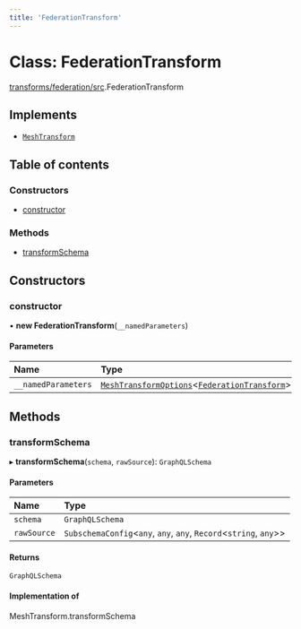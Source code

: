 ```yaml
---
title: 'FederationTransform'
---
```


# Class: FederationTransform

[transforms/federation/src](../modules/transforms_federation_src).FederationTransform

## Implements

- [`MeshTransform`](/docs/api/interfaces/types_src.MeshTransform)

## Table of contents

### Constructors

- [constructor](transforms_federation_src.FederationTransform#constructor)

### Methods

- [transformSchema](transforms_federation_src.FederationTransform#transformschema)

## Constructors

### constructor

• **new FederationTransform**(`__namedParameters`)

#### Parameters

| Name | Type |
| :------ | :------ |
| `__namedParameters` | [`MeshTransformOptions`](/docs/api/interfaces/types_src.MeshTransformOptions)<[`FederationTransform`](/docs/api/interfaces/types_src.YamlConfig.FederationTransform)\> |

## Methods

### transformSchema

▸ **transformSchema**(`schema`, `rawSource`): `GraphQLSchema`

#### Parameters

| Name | Type |
| :------ | :------ |
| `schema` | `GraphQLSchema` |
| `rawSource` | `SubschemaConfig`<`any`, `any`, `any`, `Record`<`string`, `any`\>\> |

#### Returns

`GraphQLSchema`

#### Implementation of

MeshTransform.transformSchema
